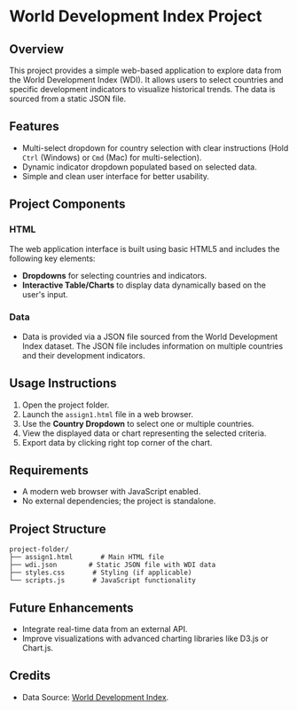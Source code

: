 # World Development Index Project

## Overview
This project provides a simple web-based application to explore data from the World Development Index (WDI). It allows users to select countries and specific development indicators to visualize historical trends. The data is sourced from a static JSON file.

## Features
- Multi-select dropdown for country selection with clear instructions (Hold `Ctrl` (Windows) or `Cmd` (Mac) for multi-selection).
- Dynamic indicator dropdown populated based on selected data.
- Simple and clean user interface for better usability.

## Project Components
### HTML
The web application interface is built using basic HTML5 and includes the following key elements:
- **Dropdowns** for selecting countries and indicators.
- **Interactive Table/Charts** to display data dynamically based on the user's input.

### Data
- Data is provided via a JSON file sourced from the World Development Index dataset. The JSON file includes information on multiple countries and their development indicators.

## Usage Instructions
1. Open the project folder.
2. Launch the `assign1.html` file in a web browser.
3. Use the **Country Dropdown** to select one or multiple countries.
4. View the displayed data or chart representing the selected criteria.
5. Export data by clicking right top corner of the chart.
   
## Requirements
- A modern web browser with JavaScript enabled.
- No external dependencies; the project is standalone.

## Project Structure
```
project-folder/
├── assign1.html       # Main HTML file
├── wdi.json        # Static JSON file with WDI data
├── styles.css       # Styling (if applicable)
└── scripts.js       # JavaScript functionality
```

## Future Enhancements
- Integrate real-time data from an external API.
- Improve visualizations with advanced charting libraries like D3.js or Chart.js.

## Credits
- Data Source: [World Development Index](https://databank.worldbank.org/source/world-development-indicators).


